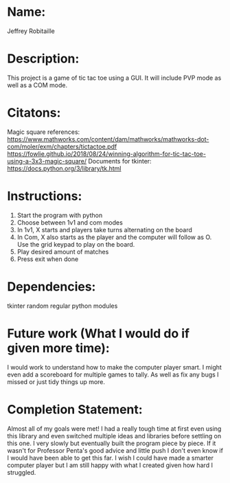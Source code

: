 # Name: 
Jeffrey Robitaille
# Description: 
This project is a game of tic tac toe using a GUI. It will include PVP mode as well as a COM mode.
# Citatons: 
Magic square references:
https://www.mathworks.com/content/dam/mathworks/mathworks-dot-com/moler/exm/chapters/tictactoe.pdf
https://fowlie.github.io/2018/08/24/winning-algorithm-for-tic-tac-toe-using-a-3x3-magic-square/
Documents for tkinter:
https://docs.python.org/3/library/tk.html
# Instructions: 
1. Start the program with python
2. Choose between 1v1 and com modes
3. In 1v1, X starts and players take turns alternating on the board
4. In Com, X also starts as the player and the computer will follow as O. Use the grid keypad to play on the board.
5. Play desired amount of matches
6. Press exit when done
# Dependencies: 
tkinter
random
regular python modules
# Future work (What I would do if given more time): 
I would work to understand how to make the computer player smart.
I might even add a scoreboard for multiple games to tally.
As well as fix any bugs I missed or just tidy things up more.
# Completion Statement: 
Almost all of my goals were met! I had a really tough time at first even 
using this library and even switched multiple ideas and libraries before settling on this one.
I very slowly but eventually built the program piece by piece. If it wasn't for Professor 
Penta's good advice and little push I don't even know if I would have been able to get
this far. I wish I could have made a smarter computer player but I am still happy with what
I created given how hard I struggled.
